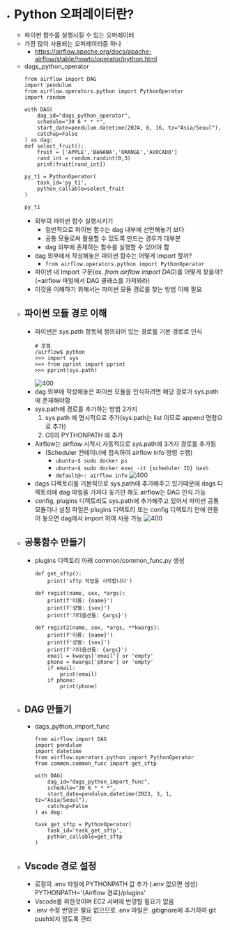 - # Python 오퍼레이터란?
	- 파이썬 함수를 실행시킬 수 있는 오퍼레이터
	- 가장 많이 사용되는 오퍼레이터중 하나
		- https://airflow.apache.org/docs/apache-airflow/stable/howto/operator/python.html
	- dags_python_operator
		```
		from airflow import DAG
		import pendulum
		from airflow.operators.python import PythonOperator
		import random
		
		with DAG(
			dag_id="dags_python_operator",
			schedule="30 6 * * *",
			start_date=pendulum.datetime(2024, 6, 16, tz="Asia/Seoul"),
			catchup=False
		) as dag:
		def select_fruit():
			fruit = ['APPLE','BANANA','ORANGE','AVOCADO']
			rand_int = random.randint(0,3)
			print(fruit[rand_int])
		
		py_t1 = PythonOperator(
			task_id='py_t1',
			python_callable=select_fruit
		)
		
		py_t1
		```
		- 외부의 파이썬 함수 실행시키기
			- 일반적으로 파이썬 함수는 dag 내부에 선언해놓기 보다
			- 공통 모듈로써 활용할 수 있도록 만드는 경우가 대부분
			- dag 외부에 존재하는 함수를 실행할 수 있어야 함
		- dag 외부에서 작성해놓은 파이썬 함수는 어떻게 import 할까?
			- `from airflow.operators.python import PythonOperator`
		- 파이썬 내 Import 구문(ex. _from airflow import DAG_)를 어떻게 찾을까?
								(=airflow 파일에서 DAG 클래스를 가져와라)
		- 이것을 이해하기 위해서는 파이썬 모듈 경로를 찾는 방법 이해 필요
	- ## 파이썬 모듈 경로 이해
		- 파이썬은 sys.path 항목에 정의되어 있는 경로를 기본 경로로 인식
			```
			# 로컬 
			/airflow$ python
			>>> import sys
			>>> from pprint import pprint
			>>> pprint(sys.path)
			```
			![400](https://i.imgur.com/1tj3IGD.png)
		- dag 외부에 작성해놓은 파이썬 모듈을 인식하려면 해당 경로가 sys.path 에 존재해야함
		- sys.path에 경로를 추가하는 방법 2가지
			1) sys.path 에 명시적으로 추가(sys.path는 list 이므로 append 명령으로 추가)
			2) OS의 PYTHONPATH 에 추가
		- Airflow는 airflow 시작시 자동적으로 sys.path에 3가지 경로를 추가됨
			- (Scheduler 컨테이너에 접속하여 airflow info 명령 수행)
				- `ubuntu~$ sudo docker ps`
				- `ubuntu~$ sudo docker exec -it {scheduler ID} bash`
				- `default@~: airflow info`
					![400](https://i.imgur.com/pld45V9.png)
		- dags 디렉토리를 기본적으로 sys.path에 추가해주고 있기때문에 dags 디렉토리에 dag 파일을 가져다 놓기만 해도 airflow는 DAG 인식 가능
		- config, plugins 디렉토리도 sys.path에 추가해주고 있어서 파이썬 공통 모듈이나 설정 파일은 plugins 디렉토리 또는 config 디렉토리 안에 만들어 놓으면 dag에서 import 하여 사용 가능
			![400](https://i.imgur.com/C8PLnPe.png)
	- ## 공통함수 만들기
		- plugins 디렉토리 아래 common/common_func.py 생성
			```
			def get_sftp():
			    print('sftp 작업을 시작합니다')
			
			def regist(name, sex, *args):
			    print(f'이름: {name}')
			    print(f'성별: {sex}')
			    print(f'기타옵션들: {args}')
			
			def regist2(name, sex, *args, **kwargs):
			    print(f'이름: {name}')
			    print(f'성별: {sex}')
			    print(f'기타옵션들: {args}')
			    email = kwargs['email'] or 'empty'
			    phone = kwargs['phone'] or 'empty'
			    if email:
			        print(email)
			    if phone:
			        print(phone)
			```
	- ## DAG 만들기
		- dags_python_import_func
			```
			from airflow import DAG
			import pendulum
			import datetime
			from airflow.operators.python import PythonOperator
			from common.common_func import get_sftp
			
			with DAG(
				dag_id="dags_python_import_func",
				schedule="30 6 * * *",
				start_date=pendulum.datetime(2023, 3, 1, tz="Asia/Seoul"),
				catchup=False
			) as dag:
			
			task_get_sftp = PythonOperator(
				task_id='task_get_sftp',
				python_callable=get_sftp
			)
			```
	- ## Vscode 경로 설정
		- 로컬의 .env 파일에 PYTHONPATH 값 추가 (.env 없으면 생성)
			PYTHONPATH='{Airflow 경로}/plugins'
		- Vscode를 위한것이며 EC2 서버에 반영할 필요가 없음
		- .env 수정 반영은 필요 없으므로 .env 파일은 .gitignore에 추가하여 git push되지 않도록 관리